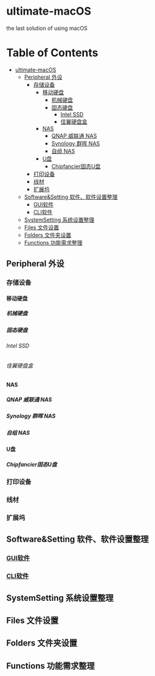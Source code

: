 # ultimate-macOS
the last solution of using macOS

Table of Contents
=================

   * [ultimate-macOS]()
      * [Peripheral 外设]()
         * [存储设备]()
            * [移动硬盘]()
               * [机械硬盘]()
               * [固态硬盘]()
                  * [Intel SSD]()
                  * [佳翼硬盘盒]()
            * [NAS]()
               * [QNAP 威联通 NAS]()
               * [Synology 群晖 NAS]()
               * [自组 NAS]()
            * [U盘]()
               * [Chipfancier固态U盘]()
         * [打印设备]()
         * [线材]()
         * [扩展坞]()
      * [Software&amp;Setting 软件、软件设置整理]()
         * [<a href="https://github.com/suliveevil/ultimate-macOS/tree/master/Software&Setting/GUI/README.md">GUI软件</a>]()
         * [<a href="https://github.com/suliveevil/ultimate-macOS/tree/master/Software&Setting/CLI/README.md">CLI软件</a>]()
      * [SystemSetting 系统设置整理]()
      * [Files 文件设置]()
      * [Folders 文件夹设置]()
      * [Functions 功能需求整理]()

## Peripheral 外设

### 存储设备

#### 移动硬盘

##### 机械硬盘

##### 固态硬盘

###### Intel SSD



###### 佳翼硬盘盒

#### NAS

##### QNAP 威联通 NAS

##### Synology 群晖 NAS

##### 自组 NAS

#### U盘

##### Chipfancier固态U盘



### 打印设备

### 线材

### 扩展坞

## Software&Setting 软件、软件设置整理

### [GUI软件](https://github.com/suliveevil/ultimate-macOS/tree/master/Software%26Setting/GUI/README.md)

### [CLI软件](https://github.com/suliveevil/ultimate-macOS/tree/master/Software%26Setting/CLI/README.md)

## SystemSetting 系统设置整理

## Files 文件设置

## Folders 文件夹设置

## Functions 功能需求整理





